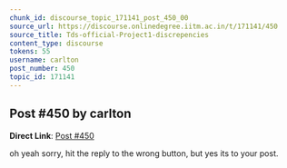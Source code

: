 ```yaml
---
chunk_id: discourse_topic_171141_post_450_00
source_url: https://discourse.onlinedegree.iitm.ac.in/t/171141/450
source_title: Tds-official-Project1-discrepencies
content_type: discourse
tokens: 55
username: carlton
post_number: 450
topic_id: 171141
---
```


## Post #450 by carlton

**Direct Link**: [Post #450](https://discourse.onlinedegree.iitm.ac.in/t/171141/450)

oh yeah sorry, hit the reply to the wrong button, but yes its to your post.
